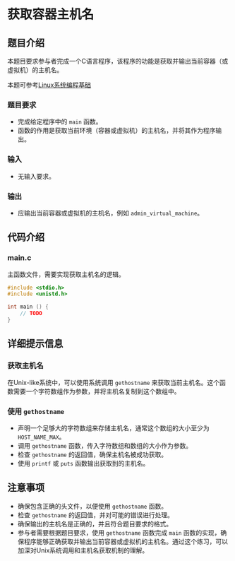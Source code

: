 # 获取容器主机名

## 题目介绍

本题目要求参与者完成一个C语言程序，该程序的功能是获取并输出当前容器（或虚拟机）的主机名。

本题可参考[Linux系统编程基础](../chapter_2_6.md)

### 题目要求

- 完成给定程序中的 `main` 函数。
- 函数的作用是获取当前环境（容器或虚拟机）的主机名，并将其作为程序输出。

### 输入

- 无输入要求。

### 输出

- 应输出当前容器或虚拟机的主机名，例如 `admin_virtual_machine`。

## 代码介绍

### main.c

主函数文件，需要实现获取主机名的逻辑。

```c
#include <stdio.h>
#include <unistd.h>

int main () {
    // TODO
}
```

## 详细提示信息

### 获取主机名

在Unix-like系统中，可以使用系统调用 `gethostname` 来获取当前主机名。这个函数需要一个字符数组作为参数，并将主机名复制到这个数组中。

### 使用 `gethostname`

- 声明一个足够大的字符数组来存储主机名，通常这个数组的大小至少为 `HOST_NAME_MAX`。
- 调用 `gethostname` 函数，传入字符数组和数组的大小作为参数。
- 检查 `gethostname` 的返回值，确保主机名被成功获取。
- 使用 `printf` 或 `puts` 函数输出获取到的主机名。

## 注意事项

- 确保包含正确的头文件，以便使用 `gethostname` 函数。
- 检查 `gethostname` 的返回值，并对可能的错误进行处理。
- 确保输出的主机名是正确的，并且符合题目要求的格式。
- 参与者需要根据题目要求，使用 `gethostname` 函数完成 `main` 函数的实现，确保程序能够正确获取并输出当前容器或虚拟机的主机名。通过这个练习，可以加深对Unix系统调用和主机名获取机制的理解。
